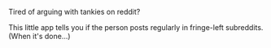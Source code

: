 Tired of arguing with tankies on reddit? 

This little app tells you if the person posts regularly in fringe-left subreddits. (When it's done...)